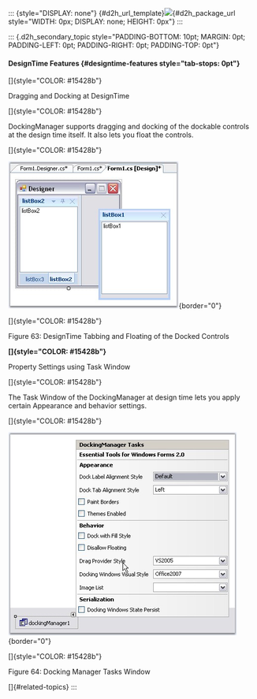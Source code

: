 ::: {style="DISPLAY: none"}
[](ms-xhelp:///?Id=d2h_url_template){#d2h_url_template}![](!package_url!){#d2h_package_url style="WIDTH: 0px; DISPLAY: none; HEIGHT: 0px"}
:::

::: {.d2h_secondary_topic style="PADDING-BOTTOM: 10pt; MARGIN: 0pt; PADDING-LEFT: 0pt; PADDING-RIGHT: 0pt; PADDING-TOP: 0pt"}
#### DesignTime Features {#designtime-features style="tab-stops: 0pt"}

[]{style="COLOR: #15428b"} 

Dragging and Docking at DesignTime

[]{style="COLOR: #15428b"} 

DockingManager supports dragging and docking of the dockable controls at the design time itself. It also lets you float the controls.

[]{style="COLOR: #15428b"} 

![](ImagesExt/image76_63.jpg){border="0"}

[]{style="COLOR: #15428b"} 

Figure 63: DesignTime Tabbing and Floating of the Docked Controls

**[]{style="COLOR: #15428b"}** 

Property Settings using Task Window

[]{style="COLOR: #15428b"} 

The Task Window of the DockingManager at design time lets you apply certain Appearance and behavior settings.

[]{style="COLOR: #15428b"} 

![](ImagesExt/image76_64.jpg){border="0"}

[]{style="COLOR: #15428b"} 

Figure 64: Docking Manager Tasks Window

[]{#related-topics}
:::

